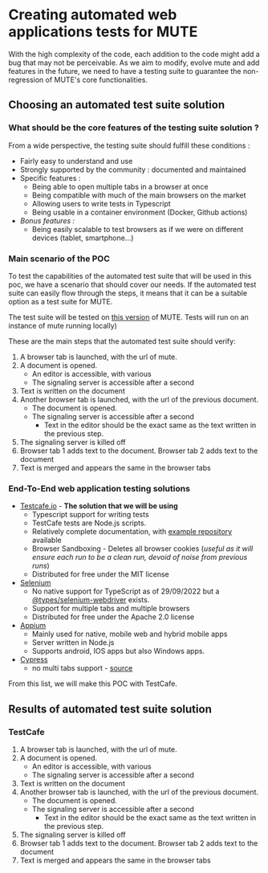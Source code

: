 # Creating automated web applications tests for MUTE

With the high complexity of the code, each addition to the code might add a bug that may not be perceivable.
As we aim to modify, evolve mute and add features in the future, we need to have a testing suite to guarantee the non-regression of MUTE's core functionalities.

## Choosing an automated test suite solution

### What should be the core features of the testing suite solution ?
From a wide perspective, the testing suite should fulfill these conditions :
- Fairly easy to understand and use
- Strongly supported by the community : documented and maintained
- Specific features : 
    - Being able to open multiple tabs in a browser at once
    - Being compatible with much of the main browsers on the market
    - Allowing users to write tests in Typescript
    - Being usable in a container environment (Docker, Github actions) 
- *Bonus features :*
    - Being easily scalable to test browsers as if we were on different devices (tablet, smartphone...)

### Main scenario of the POC

To test the capabilities of the automated test suite that will be used in this poc, we have a scenario that should cover our needs.
If the automated test suite can easily flow through the steps, it means that it can be a suitable option as a test suite for MUTE.

The test suite will be tested on [this version](https://github.com/BaptisteHubert/mute/releases/tag/0.12.3) of MUTE. Tests will run on an instance of mute running locally)

These are the main steps that the automated test suite should verify:

1. A browser tab is launched, with the url of mute.
2. A document is opened. 
    - An editor is accessible, with various 
    - The signaling server is accessible after a second
3. Text is written on the document
4. Another browser tab is launched, with the url of the previous document.
    - The document is opened.
    - The signaling server is accessible after a second 
        - Text in the editor should be the exact same as the text written in the previous step.
5. The signaling server is killed off
6. Browser tab 1 adds text to the document. Browser tab 2 adds text to the document
7. Text is merged and appears the same in the browser tabs

### End-To-End web application testing solutions

- [Testcafe.io](https://testcafe.io/) - **The solution that we will be using**
    - Typescript support for writing tests
    - TestCafe tests are Node.js scripts.
    - Relatively complete documentation, with [example repository](https://github.com/DevExpress/testcafe-examples) available
    - Browser Sandboxing - Deletes all browser cookies (*useful as it will ensure each run to be a clean run, devoid of noise from previous runs*)
    - Distributed for free under the MIT license
- [Selenium](https://www.selenium.dev/) 
    - No native support for TypeScript as of 29/09/2022 but a [@types/selenium-webdriver](https://www.npmjs.com/package/@types/selenium-webdriver) exists.
    - Support for multiple tabs and multiple browsers
    - Distributed for free under the Apache 2.0 license
- [Appium](https://appium.io/)
    - Mainly used for native, mobile web and hybrid mobile apps
    - Server written in Node.js
    - Supports android, IOS apps but also Windows apps.
- [Cypress](https://docs.cypress.io/guides/overview/why-cypress)
    - no multi tabs support - [source](https://docs.cypress.io/guides/references/trade-offs#Multiple-browsers-open-at-the-same-time)

From this list, we will make this POC with TestCafe.

##  Results of automated test suite solution

### TestCafe 

1. A browser tab is launched, with the url of mute.
2. A document is opened. 
    - An editor is accessible, with various 
    - The signaling server is accessible after a second
3. Text is written on the document
4. Another browser tab is launched, with the url of the previous document.
    - The document is opened.
    - The signaling server is accessible after a second 
        - Text in the editor should be the exact same as the text written in the previous step.
5. The signaling server is killed off
6. Browser tab 1 adds text to the document. Browser tab 2 adds text to the document
7. Text is merged and appears the same in the browser tabs